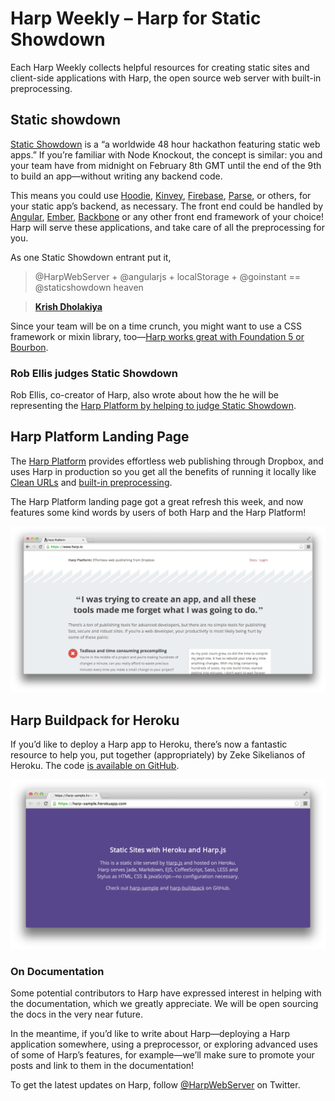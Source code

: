 # Harp Weekly – Harp for Static Showdown

Each Harp Weekly collects helpful resources for creating static sites and client-side applications with Harp, the open source web server with built-in preprocessing.

## Static showdown

[Static Showdown](http://staticshowdown.com) is a “a worldwide 48 hour hackathon featuring static web apps.” If you’re familiar with Node Knockout, the concept is similar: you and your team have from midnight on February 8th GMT until the end of the 9th to build an app—without writing any backend code.

This means you could use [Hoodie](http://hood.ie/), [Kinvey](http://www.kinvey.com/), [Firebase](http://firebase.com/), [Parse](http://parse.com), or others, for your static app’s backend, as necessary. The front end could be handled by [Angular](http://angularjs.org), [Ember](http://emberjs.com), [Backbone](http://backbonejs.org) or any other front end framework of your choice! Harp will serve these applications, and take care of all the preprocessing for you.

As one Static Showdown entrant put it,

> @HarpWebServer + @angularjs + localStorage + @goinstant == @staticshowdown heaven

> __[Krish Dholakiya](https://twitter.com/krrishd/status/424685237650485248)__

Since your team will be on a time crunch, you might want to use a CSS framework or mixin library, too—[Harp works great with Foundation 5 or Bourbon](http://harpjs.com/blog/v0-11-0-sass-support).

### Rob Ellis judges Static Showdown

Rob Ellis, co-creator of Harp, also wrote about how the he will be representing the [Harp Platform by helping to judge Static Showdown](http://blog.harp.io/posts/static_showdown).

## Harp Platform Landing Page

The [Harp Platform](https://www.harp.io) provides effortless web publishing through Dropbox, and uses Harp in production so you get all the benefits of running it locally like [Clean URLs](https://www.harp.io/features/clean-urls) and [built-in preprocessing](https://www.harp.io/features/preprocessing).

The Harp Platform landing page got a great refresh this week, and now features some kind words by users of both Harp and the Harp Platform!

[![Harp Platform landing page updated](images/harp-weekly-harp-platform-landing.png)](https://www.harp.io)

## Harp Buildpack for Heroku

If you’d like to deploy a Harp app to Heroku, there’s now a fantastic resource to help you, put together (appropriately) by Zeke Sikelianos of Heroku. The code [is available on GitHub](https://github.com/zeke/harp-buildpack).

[![The sample Buildpack site](images/harp-weekly-harp-buildpack.png)](https://github.com/zeke/harp-buildpack)

### On Documentation

Some potential contributors to Harp have expressed interest in helping with the documentation, which we greatly appreciate. We will be open sourcing the docs in the very near future.

In the meantime, if you’d like to write about Harp—deploying a Harp application somewhere, using a preprocessor, or exploring advanced uses of some of Harp’s features, for example—we’ll make sure to promote your posts and link to them in the documentation!

To get the latest updates on Harp, follow [@HarpWebServer](http://twitter.com/harpwebserver) on Twitter.